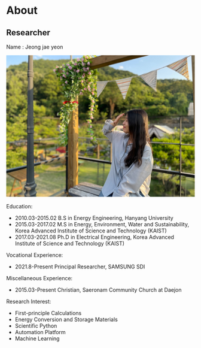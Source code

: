 # About

## Researcher 

Name : Jeong jae yeon  

![Screenshot](img/jjy.jpg)

Education:

- 2010.03-2015.02 B.S in Energy Engineering, Hanyang University
- 2015.03-2017.02 M.S in Energy, Environment, Water and Sustainability, Korea Advanced Institute of Science and Technology (KAIST)
- 2017.03-2021.08 Ph.D in Electrical Engineering, Korea Advanced Institute of Science and Technology (KAIST)

Vocational Experience:

- 2021.8-Present Principal Researcher, SAMSUNG SDI

Miscellaneous Experience:

- 2015.03-Present Christian, Saeronam Community Church at Daejon

Research Interest:

- First-principle Calculations
- Energy Conversion and Storage Materials
- Scientific Python
- Automation Platform
- Machine Learning

